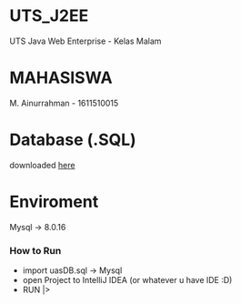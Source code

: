 # UTS_J2EE
UTS Java Web Enterprise - Kelas Malam

# MAHASISWA
M. Ainurrahman - 1611510015

# Database (.SQL)
downloaded [here](https://github.com/enobyte/UTS_J2EE/blob/master/uasDB.sql)

# Enviroment
Mysql -> 8.0.16

### How to Run
- import uasDB.sql -> Mysql
- open Project to IntelliJ IDEA (or whatever u have IDE :D)
- RUN |> 
